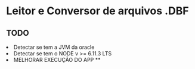 # Leitor e Conversor de arquivos .DBF
## TODO
<li>Detectar se tem a JVM da oracle
<li>Detectar se tem o NODE v >= 6.11.3 LTS
<li>MELHORAR EXECUÇÃO DO APP **